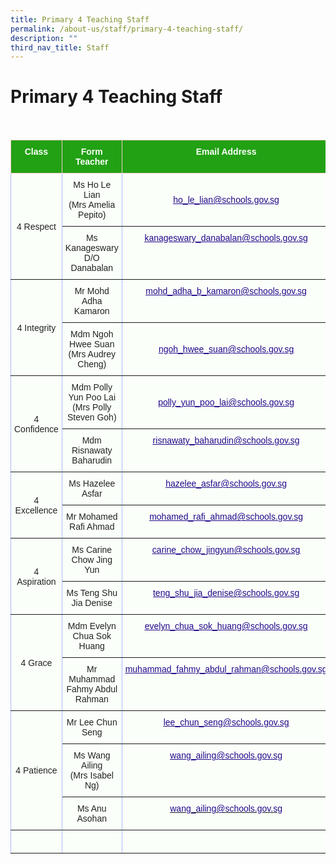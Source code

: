 ```yaml
---
title: Primary 4 Teaching Staff
permalink: /about-us/staff/primary-4-teaching-staff/
description: ""
third_nav_title: Staff
---
```

Primary 4 Teaching Staff
========================

<br>

<style type="text/css">
.tg  {border-collapse:collapse;border-color:#aabcfe;border-spacing:0;}
.tg td{background-color:#e8edff;border-color:#aabcfe;border-style:solid;border-width:1px;color:#669;
  font-family:Arial, sans-serif;font-size:14px;overflow:hidden;padding:10px 5px;word-break:normal;}
.tg th{background-color:#b9c9fe;border-color:#aabcfe;border-style:solid;border-width:1px;color:#039;
  font-family:Arial, sans-serif;font-size:14px;font-weight:normal;overflow:hidden;padding:10px 5px;word-break:normal;}
.tg .tg-g24l{background-color:#FBFFFA;border-color:inherit;color:#21088A;font-weight:bold;text-align:center;
  text-decoration:underline;vertical-align:top}
.tg .tg-ug26{background-color:#FBFFFA;border-color:inherit;color:#222;text-align:center;vertical-align:middle}
.tg .tg-ehgc{background-color:#22A114;border-color:#ffccc9;color:#FBFFFA;font-weight:bold;text-align:center;vertical-align:top}
.tg .tg-djmn{background-color:#FBFFFA;border-color:inherit;color:#222;text-align:center;vertical-align:middle}
.tg .tg-33ww{background-color:#FBFFFA;border-color:inherit;color:#21088A;font-weight:bold;text-align:center;
  text-decoration:underline;vertical-align:top}
</style>
<table class="tg">
<thead>
  <tr>
    <th class="tg-ehgc">Class</th>
    <th class="tg-ehgc">Form Teacher</th>
    <th class="tg-ehgc">Email Address</th>
  </tr>
</thead>
<tbody>
  <tr>
    <td class="tg-djmn" rowspan="2"><span style="color:#222;background-color:#FBFFFA">4 Respect</span></td>
    <td class="tg-djmn"><span style="color:#222;background-color:#FBFFFA">Ms Ho Le Lian </span><br><span style="color:#222;background-color:#FBFFFA"> (Mrs Amelia Pepito)</span><br></td>
    <td class="tg-33ww" style="text-align: center; vertical-align: middle;"><a href="mailto:ho_le_lian@schools.gov.sg"><span style="font-weight:500;text-decoration:underline;color:#21088A">ho_le_lian@schools.gov.sg</span></a><br></td>
  </tr>
  <tr>
    <td class="tg-ug26"><span style="color:#222;background-color:#FBFFFA">Ms Kanageswary D/O Danabalan</span><br></td>
    <td class="tg-g24l"><a href="mailto:kanageswary_danabalan@schools.gov.sg"><span style="font-weight:500;text-decoration:underline;color:#21088A">kanageswary_danabalan@schools.gov.sg</span></a></td>
  </tr>
  <tr>
    <td class="tg-djmn" rowspan="2"><span style="color:#222;background-color:#FBFFFA">4 Integrity</span></td>
    <td class="tg-djmn"><span style="color:#222;background-color:#FBFFFA">Mr Mohd Adha Kamaron</span><br></td>
    <td class="tg-33ww"><a href="mailto:mohd_adha_b_kamaron@schools.gov.sg"><span style="font-weight:500;text-decoration:underline;color:#21088A">mohd_adha_b_kamaron@schools.gov.sg</span></a><br></td>
  </tr>
  <tr>
    <td class="tg-ug26"><span style="color:#222;background-color:#FBFFFA">Mdm Ngoh Hwee Suan</span><br><span style="color:#222;background-color:#FBFFFA">(Mrs Audrey Cheng)</span><br></td>
    <td class="tg-g24l"  style="text-align: center; vertical-align: middle;"><a href="mailto:ngoh_hwee_suan@schools.gov.sg"><span style="font-weight:500;text-decoration:underline;color:#21088A">ngoh_hwee_suan@schools.gov.sg</span></a><br></td>
  </tr>
  <tr>
    <td class="tg-djmn" rowspan="2"><span style="color:#222;background-color:#FBFFFA">4 Confidence</span></td>
    <td class="tg-djmn"><span style="color:#222;background-color:#FBFFFA">Mdm Polly Yun Poo Lai </span><br><span style="color:#222;background-color:#FBFFFA">(Mrs Polly Steven Goh)</span></td>
    <td class="tg-33ww"  style="text-align: center; vertical-align: middle;"><a href="mailto:polly_yun_poo_lai@schools.gov.sg"><span style="font-weight:500;text-decoration:underline;color:#21088A">polly_yun_poo_lai@schools.gov.sg</span></a></td>
  </tr>
  <tr>
    <td class="tg-ug26"><span style="color:#222;background-color:#FBFFFA">Mdm Risnawaty Baharudin</span><br></td>
    <td class="tg-g24l"><a href="mailto:risnawaty_baharudin@schools.gov.sg"><span style="font-weight:500;text-decoration:underline;color:#21088A">risnawaty_baharudin@schools.gov.sg</span></a><br></td>
  </tr>
  <tr>
    <td class="tg-djmn" rowspan="2"><span style="color:#222;background-color:#FBFFFA">4 Excellence</span></td>
    <td class="tg-djmn"><span style="color:#222;background-color:#FBFFFA">Ms Hazelee Asfar</span><br></td>
    <td class="tg-33ww"><a href="mailto:hazelee_asfar@schools.gov.sg"><span style="font-weight:500;text-decoration:underline;color:#21088A">hazelee_asfar@schools.gov.sg</span></a><br></td>
  </tr>
  <tr>
    <td class="tg-ug26"><span style="color:#222;background-color:#FBFFFA">Mr Mohamed Rafi Ahmad</span><br></td>
    <td class="tg-g24l"><a href="mailto:mohamed_rafi_ahmad@schools.gov.sg"><span style="font-weight:500;text-decoration:underline;color:#21088A">mohamed_rafi_ahmad@schools.gov.sg</span></a><br></td>
  </tr>
  <tr>
    <td class="tg-djmn" rowspan="2"><span style="color:#222;background-color:#FBFFFA">4 Aspiration</span></td>
    <td class="tg-djmn"><span style="color:#222;background-color:#FBFFFA">Ms Carine Chow Jing Yun</span><br></td>
    <td class="tg-33ww"><a href="mailto:carine_chow_jingyun@schools.gov.sg"><span style="font-weight:500;text-decoration:underline;color:#21088A">carine_chow_jingyun@schools.gov.sg</span></a><br></td>
  </tr>
  <tr>
    <td class="tg-ug26"><span style="color:#222;background-color:#FBFFFA">Ms Teng Shu Jia Denise</span></td>
    <td class="tg-g24l"><a href="mailto:teng_shu_jia_denise@schools.gov.sg"><span style="font-weight:500;text-decoration:underline;color:#21088A">teng_shu_jia_denise@schools.gov.sg</span></a><br></td>
  </tr>
  <tr>
    <td class="tg-djmn" rowspan="2"><span style="color:#222;background-color:#FBFFFA">4 Grace</span></td>
    <td class="tg-djmn"><span style="color:#222;background-color:#FBFFFA">Mdm Evelyn Chua Sok Huang</span><br></td>
    <td class="tg-33ww"><a href="mailto:evelyn_chua_sok_huang@schools.gov.sg"><span style="font-weight:500;text-decoration:underline;color:#21088A">evelyn_chua_sok_huang@schools.gov.sg</span></a><br></td>
  </tr>
  <tr>
    <td class="tg-ug26"><span style="color:#222;background-color:#FBFFFA">Mr Muhammad Fahmy Abdul Rahman</span></td>
    <td class="tg-g24l"><a href="mailto:muhammad_fahmy_abdul_rahman@schools.gov.sg"><span style="font-weight:500;text-decoration:underline;color:#21088A">muhammad_fahmy_abdul_rahman@schools.gov.sg</span></a></td>
  </tr>
  <tr>
    <td class="tg-djmn" rowspan="3"><span style="color:#222;background-color:#FBFFFA">4 Patience</span></td>
    <td class="tg-djmn"><span style="color:#222;background-color:#FBFFFA"> Mr Lee Chun Seng</span></td>
    <td class="tg-33ww"><a href="mailto:lee_chun_seng@schools.gov.sg"><span style="font-weight:500;text-decoration:underline;color:#21088A">lee_chun_seng@schools.gov.sg</span></a></td>
  </tr>
  <tr>
    <td class="tg-ug26"><span style="color:#222;background-color:#FBFFFA"> Ms Wang Ailing</span><br><span style="color:#222;background-color:#FBFFFA">(Mrs Isabel Ng) </span></td>
    <td class="tg-g24l"><a href="mailto:wang_ailing@schools.gov.sg"><span style="font-weight:500;text-decoration:underline;color:#21088A">wang_ailing@schools.gov.sg</span></a><span style="color:#222;background-color:#FBFFFA"> </span><br></td>
  </tr>
  <tr>
    <td class="tg-djmn"><span style="color:#222;background-color:#FBFFFA">Ms Anu Asohan</span></td>
    <td class="tg-33ww"><a href="mailto:wang_ailing@schools.gov.sg"><span style="font-weight:500;text-decoration:none;color:#21088A">wang_ailing@schools.gov.sg</span></a><span style="color:#222;background-color:#FBFFFA"> </span></td>
  </tr>
	<tr>
    <td class="tg-djmn"><span style="color:#222;background-color:#FBFFFA"></span></td>
    <td class="tg-djmn"><span style="color:#222;background-color:#FBFFFA"></span><br></td>
    <td class="tg-33ww"></td>
  </tr>
</tbody>
</table>